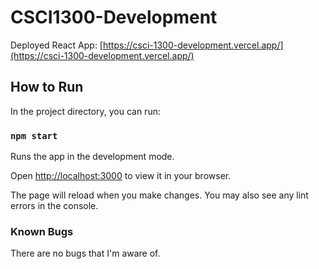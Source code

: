 # CSCI1300-Development

Deployed React App:
[https://csci-1300-development.vercel.app/](https://csci-1300-development.vercel.app/)

## How to Run

In the project directory, you can run:
### `npm start`

Runs the app in the development mode.

Open [http://localhost:3000](http://localhost:3000) to view it in your browser.

The page will reload when you make changes. You may also see any lint errors in
the console.

### Known Bugs

There are no bugs that I'm aware of.
